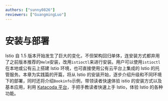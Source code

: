 ```yaml
---
authors: ["sunny0826"]
reviewers: ["GuangmingLuo"]
---
```


# 安装与部署

Istio 自 1.5 版本开始发生了巨大的变化，不但架构回归单体，连安装方式都弃用了之前版本推荐的`Helm`安装，改用`istioctl`来进行安装。用户可以使用`istioctl`在本地或公有云上搭建 Istio 环境，也可直接使用公有云平台上集成的 Istio 的托管服务。本章为实践篇的开篇，将从 Istio 的安装开始，逐步介绍升级和不同环境下的部署，同时还将介绍`Bookinfo`示例，带领读者快速体验 istio 的安装方式以及基本应用，利用 [Katacoda 平台](https://katacoda.com)，手把手教读者快速上手 Istio，体验 Istio 的各种功能。
